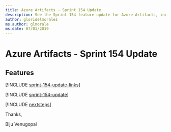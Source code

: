 ```yaml
---
title: Azure Artifacts - Sprint 154 Update
description: See the Sprint 154 feature update for Azure Artifacts, including next steps.
author: gloridelmorales
ms.author: glmorale
ms.date: 07/01/2019
---
```


# Azure Artifacts - Sprint 154 Update

## Features

[!INCLUDE [sprint-154-update-links](../includes/artifacts/sprint-154-update-links.md)]

[!INCLUDE [sprint-154-update](../includes/artifacts/sprint-154-update.md)]

[!INCLUDE [nextsteps](../includes/nextsteps.md)]

Thanks,

Biju Venugopal
